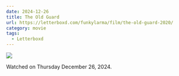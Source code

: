 ```yaml
---
date: 2024-12-26
title: The Old Guard
url: https://letterboxd.com/funkylarma/film/the-old-guard-2020/
category: movie
tags:
  - Letterboxd
---
```


![](https://a.ltrbxd.com/resized/film-poster/4/7/5/9/0/1/475901-the-old-guard-0-600-0-900-crop.jpg?v=fc3fc5e5d5)

Watched on Thursday December 26, 2024.

